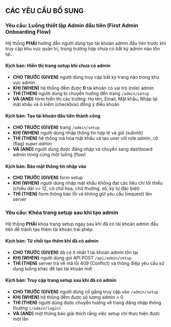 ## CÁC YÊU CẦU BỔ SUNG

### Yêu cầu: Luồng thiết lập Admin đầu tiên (First Admin Onboarding Flow)

Hệ thống **PHẢI** hướng dẫn người dùng tạo tài khoản admin đầu tiên trước khi truy cập khu vực quản trị, trong trường hợp chưa có bất kỳ admin nào tồn tại.

#### Kịch bản: Hiển thị trang setup khi chưa có admin

* **CHO TRƯỚC (GIVEN)** người dùng truy cập bất kỳ trang nào trong khu vực admin
* **KHI (WHEN)** hệ thống đếm được **0** tài khoản có vai trò (role) admin
* **THÌ (THEN)** người dùng bị chuyển hướng đến trang `/admin/setup`
* **VÀ (AND)** form hiển thị các trường: Họ tên, Email, Mật khẩu, Nhập lại mật khẩu và ô kiểm (checkbox) đồng ý điều khoản

#### Kịch bản: Tạo tài khoản đầu tiên thành công

* **CHO TRƯỚC (GIVEN)** trang `/admin/setup`
* **KHI (WHEN)** người dùng nhập thông tin hợp lệ và gửi (submit)
* **THÌ (THEN)** hệ thống mã hóa mật khẩu và tạo user với role admin, cờ (flag) *super admin*
* **VÀ (AND)** người dùng được đăng nhập và chuyển sang dashboard admin trong cùng một luồng (flow)

#### Kịch bản: Bảo mật thông tin nhập vào

* **CHO TRƯỚC (GIVEN)** form setup
* **KHI (WHEN)** người dùng nhập mật khẩu không đạt các tiêu chí tối thiểu (chiều dài >= 12, có chữ hoa, chữ thường, số, ký tự đặc biệt)
* **THÌ (THEN)** form thông báo lỗi và không gửi yêu cầu (request) lên server

### Yêu cầu: Khóa trang setup sau khi tạo admin

Hệ thống **PHẢI** khóa trang setup ngay sau khi đã có tài khoản admin đầu tiên để tránh tạo thêm tài khoản trái phép.

#### Kịch bản: Từ chối tạo thêm khi đã có admin

* **CHO TRƯỚC (GIVEN)** đã có ít nhất 1 tài khoản admin tồn tại
* **KHI (WHEN)** người dùng gọi API POST `/api/admin/setup`
* **THÌ (THEN)** server trả về mã lỗi 409 (Conflict) và thông điệp yêu cầu sử dụng luồng khác để tạo tài khoản mới

#### Kịch bản: Truy cập trang setup sau khi đã có admin

* **CHO TRƯỚC (GIVEN)** người dùng cố gắng truy cập vào `/admin/setup`
* **KHI (WHEN)** hệ thống đếm được số lượng admin > 0
* **THÌ (THEN)** người dùng được chuyển hướng về trang đăng nhập thông thường `(/admin/login)`
* **VÀ (AND)** một thông báo giải thích rằng việc setup chỉ thực hiện được một lần
